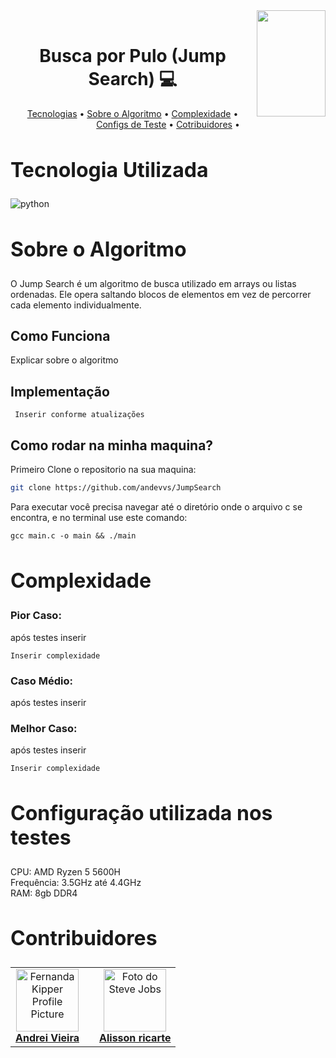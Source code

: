 <div>
<img align="right" width="110" height="170" src="https://assecom.ufersa.edu.br/wp-content/uploads/sites/24/2014/09/PNG-bras%C3%A3o-Ufersa.png">
<br>
<h1 align="center" style="font-weight: bold;">Busca por Pulo (Jump Search) 💻</h1>
<p align="center">
    <a href="#tech">Tecnologias</a> •
    <a href="#about">Sobre o Algoritmo</a> •
    <a href="#complexity">Complexidade</a> •
    <a href="#config">Configs de Teste</a> •
    <a href="#colab">Cotribuidores</a> •
</p>

<div>
  <h2 id="tech" style="font-weight: bold; font-size: 2rem">Tecnologia Utilizada</h2> 
  <img align="center" alt="python" src="https://img.shields.io/badge/C-FFFFFF?style=for-the-badge&logo=c&logoColor=black"/>

  <h2 id="about" style="font-weight: bold; font-size: 2rem">Sobre o Algoritmo</h2>

O Jump Search é um algoritmo de busca utilizado em arrays ou listas ordenadas. Ele opera saltando blocos de elementos em vez de percorrer cada elemento individualmente.
## Como Funciona

Explicar sobre o algoritmo

## Implementação

```
 Inserir conforme atualizações
```

## Como rodar na minha maquina?

Primeiro Clone o repositorio na sua maquina:

```bash
git clone https://github.com/andevvs/JumpSearch
```

Para executar você precisa navegar até o diretório onde o arquivo c se encontra, e no terminal use este comando:

```
gcc main.c -o main && ./main
```

  <h2 id="complexity" style="font-weight: bold; font-size: 2rem">Complexidade</h2>

### Pior Caso:

após testes inserir

```
Inserir complexidade
```

### Caso Médio:

após testes inserir

### Melhor Caso:

após testes inserir

```
Inserir complexidade
```

  <h2 id="config" style="font-weight: bold; font-size: 2rem">Configuração utilizada nos testes</h2>
  CPU: AMD Ryzen 5 5600H</br>
  Frequência: 3.5GHz até 4.4GHz</br>
  RAM: 8gb DDR4</br>
  
  <h2 id="colab" style="font-weight: bold; font-size: 2rem">Contribuidores</h2>
 
  <table>
    <tr>
      <td align="center">
        <a href="#">
          <img src="https://avatars.githubusercontent.com/u/150745935?v=4" width="100px;" alt="Fernanda Kipper Profile Picture"/><br>
          <sub>
            <a href="https://github.com/andevvs"><b>Andrei Vieira</b></a>
          </sub>
        </a>
      </td>
          </sub>
        </a>
      </td>
      <td align="center">
        <a href="#">
        </a>
      </td>
      <td align="center">
        <a href="#">
          <img src="https://avatars.githubusercontent.com/u/144806270?v=4" width="100px;" alt="Foto do Steve Jobs"/><br>
            <sub>
              <a href="https://github.com/"><b>Alisson ricarte</b></a>
            </sub>
        </a>
      </td>
    </tr>
  </table>
</div>